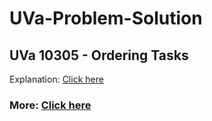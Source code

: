 # UVa-Problem-Solution

## UVa 10305 - Ordering Tasks
Explanation: [Click here](https://youtu.be/eC1_SGrFsdU) 

### More: [Click here](https://www.youtube.com/channel/UCO7sU9S3odViGwZZyOCXSng) 
